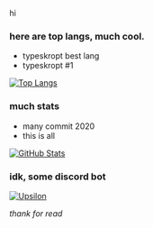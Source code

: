hi

### here are top langs, much cool.
- typeskropt best lang
- typeskropt #1

[![Top Langs](https://github-readme-stats.vercel.app/api/top-langs/?username=zeemahh&layout=compact&theme=gruvbox&false)](https://github.com/zeemahh)

### much stats
- many commit 2020
- this is all

[![GitHub Stats](https://github-readme-stats.vercel.app/api?username=zeemahh&count_private=true&count_private=true&show_icons=true&theme=gruvbox)](https://github.com/zeemahh)

### idk, some discord bot

[![Upsilon](https://github-readme-stats.vercel.app/api/pin/?username=Zeemahh&repo=Omicron&theme=gruvbox)](https://github.com/zeemahh)


<i>thank for read</i>
